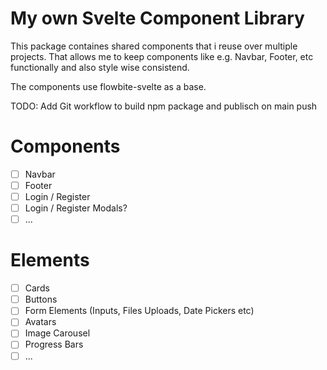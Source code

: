 # My own Svelte Component Library
This package containes shared components that i reuse over multiple projects.
That allows me to keep components like e.g. Navbar, Footer, etc functionally and also style wise consistend.

The components use flowbite-svelte as a base.

TODO: Add Git workflow to build npm package and publisch on main push


# Components 
- [ ] Navbar
- [ ] Footer
- [ ] Login / Register
- [ ] Login / Register Modals?
- [ ] ...

# Elements
- [ ] Cards
- [ ] Buttons
- [ ] Form Elements (Inputs, Files Uploads, Date Pickers etc)
- [ ] Avatars
- [ ] Image Carousel
- [ ] Progress Bars
- [ ] ...
